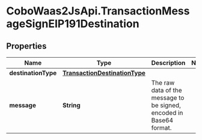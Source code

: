 # CoboWaas2JsApi.TransactionMessageSignEIP191Destination

## Properties

Name | Type | Description | Notes
------------ | ------------- | ------------- | -------------
**destinationType** | [**TransactionDestinationType**](TransactionDestinationType.md) |  | 
**message** | **String** | The raw data of the message to be signed, encoded in Base64 format. | 


